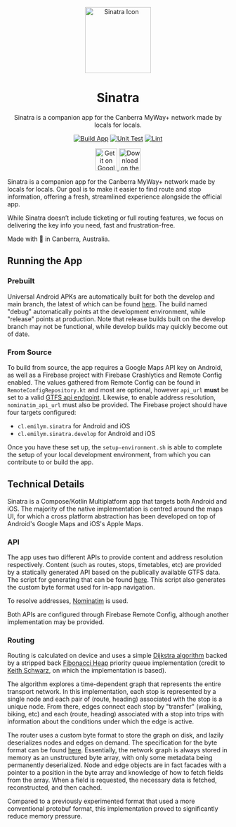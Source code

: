 <p align="center">
    <a href="https://github.com/emilymclean/sinatra" rel="noopener">
        <img width=150px src="https://emilym.cl/assets/img/in_app_icon.png" alt="Sinatra Icon"/>
    </a>
    <h1 align="center">Sinatra</h1>
    <p align="center">
        Sinatra is a companion app for the Canberra MyWay+ network made by locals for locals.
    </p>
</p>

<div align="center">

[![Build App](https://github.com/emilymclean/sinatra/actions/workflows/build.yml/badge.svg)](https://github.com/emilymclean/sinatra/actions/workflows/build.yml)
[![Unit Test](https://github.com/emilymclean/sinatra/actions/workflows/test.yml/badge.svg)](https://github.com/emilymclean/sinatra/actions/workflows/test.yml)
[![Lint](https://github.com/emilymclean/sinatra/actions/workflows/lint.yml/badge.svg)](https://github.com/emilymclean/sinatra/actions/workflows/lint.yml)

</div>

<p align="center">
    <a href="https://play.google.com/store/apps/details?id=cl.emilym.sinatra" rel="noopener">
        <img height=50px src="https://emilym.cl/assets/img/googleplay.png" alt="Get it on Google Play"/>
    </a>
    <a href="https://apps.apple.com/us/app/sinatra-for-canberra/id6739419456" rel="noopener">
        <img height=50px src="https://emilym.cl/assets/img/appstore.svg" alt="Download on the App Store"/>
    </a>
</p>

Sinatra is a companion app for the Canberra MyWay+ network made by locals for locals. Our goal is to 
make it easier to find route and stop information, offering a fresh, streamlined experience alongside 
the official app.

While Sinatra doesn’t include ticketing or full routing features, we focus on delivering the key info 
you need, fast and frustration-free.

Made with 🩷 in Canberra, Australia.

## Running the App
### Prebuilt
Universal Android APKs are automatically built for both the develop and main branch, the latest of
which can be found [here](https://github.com/emilymclean/sinatra/releases/latest). The build named
"debug" automatically points at the development environment, while "release" points at production.
Note that release builds built on the develop branch may not be functional, while develop builds
may quickly become out of date.

### From Source
To build from source, the app requires a Google Maps API key on Android, as well
as a Firebase project with Firebase Crashlytics and Remote Config enabled. The values gathered from
Remote Config can be found in `RemoteConfigRepository.kt` and most are optional, however `api_url`
**must** be set to a valid [GTFS api endpoint](https://github.com/emilymclean/gtfs-api). Likewise, 
to enable address resolution, `nominatim_api_url` must also be provided. The Firebase project should 
have four targets configured:
* `cl.emilym.sinatra` for Android and iOS
* `cl.emilym.sinatra.develop` for Android and iOS

Once you have these set up, the `setup-environment.sh` is able to complete the setup of your local
development environment, from which you can contribute to or build the app.

## Technical Details
Sinatra is a Compose/Kotlin Multiplatform app that targets both Android and iOS. The majority of the
native implementation is centred around the maps UI, for which a cross platform abstraction has been
developed on top of Android's Google Maps and iOS's Apple Maps.

### API
The app uses two different APIs to provide content and address resolution respectively. Content (such
as routes, stops, timetables, etc) are provided by a statically generated API based on the publically
available GTFS data. The script for generating that can be found [here](https://github.com/emilymclean/gtfs-api).
This script also generates the custom byte format used for in-app navigation.

To resolve addresses, [Nominatim](https://nominatim.openstreetmap.org/ui/search.html) is used.

Both APIs are configured through Firebase Remote Config, although another implementation may
be provided.

### Routing
Routing is calculated on device and uses a simple 
[Dijkstra algorithm](https://en.wikipedia.org/wiki/Dijkstra's_algorithm) backed by a stripped back 
[Fibonacci Heap](https://en.wikipedia.org/wiki/Fibonacci_heap) priority queue implementation (credit 
to [Keith Schwarz](https://keithschwarz.com/interesting/code/?dir=fibonacci-heap), on which the 
implementation is based). 

The algorithm explores a time-dependent graph that represents the entire transport network. In this 
implementation, each stop is represented by a single node and each pair of (route, heading) associated
with the stop is a unique node. From there, edges connect each stop by "transfer" (walking, biking, 
etc) and each (route, heading) associated with a stop into trips with information about the conditions 
under which the edge is active.

The router uses a custom byte format to store the graph on disk, and lazily deserializes nodes and
edges on demand. The specification for the byte format can be found [here](https://github.com/emilymclean/gtfs-api/blob/main/script/network-graph-format.md).
Essentially, the network graph is always stored in memory as an unstructured byte array, with only
some metadata being permanently deserialized. Node and edge objects are in fact facades with a
pointer to a position in the byte array and knowledge of how to fetch fields from the array. When
a field is requested, the necessary data is fetched, reconstructed, and then cached. 

Compared to a previously experimented format that used a more conventional protobuf format, this 
implementation proved to significantly reduce memory pressure.
